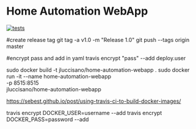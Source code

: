 # Home Automation WebApp

[![tests][tests]][tests-url]


#create release tag
git tag -a v1.0 -m "Release 1.0"
git push --tags origin master


#encrypt pass and add in yaml
travis encrypt "pass" --add deploy.user

sudo docker build -t jluccisano/home-automation-webapp .
sudo docker run -it --name home-automation-webapp \
    -p 8515:8515 \
    jluccisano/home-automation-webapp

https://sebest.github.io/post/using-travis-ci-to-build-docker-images/

travis encrypt DOCKER_USER=username --add
travis encrypt DOCKER_PASS=password --add

[tests]: http://img.shields.io/travis/jluccisano/home-automation-webapp.svg
[tests-url]: https://travis-ci.org/jluccisano/home-automation-webapp
